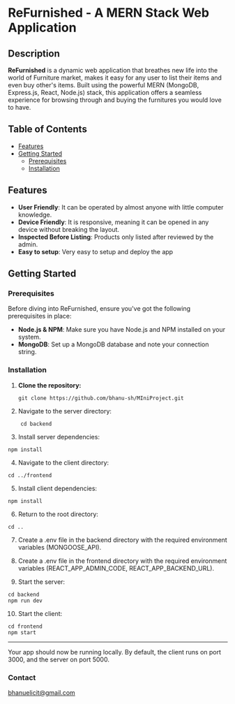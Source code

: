 # ReFurnished - A MERN Stack Web Application

## Description
**ReFurnished** is a dynamic web application that breathes new life into the world of Furniture market, makes it easy for any user to list their items and even buy other's items. Built using the powerful MERN (MongoDB, Express.js, React, Node.js) stack, this application offers a seamless experience for browsing through and buying the furnitures you would love to have.

## Table of Contents
- [Features](#features)
- [Getting Started](#getting-started)
  - [Prerequisites](#prerequisites)
  - [Installation](#installation)

## Features

- **User Friendly**: It can be operated by almost anyone with little computer knowledge.
- **Device Friendly**: It is responsive, meaning it can be opened in any device without breaking the layout.
- **Inspected Before Listing**: Products only listed after reviewed by the admin.
- **Easy to setup**: Very easy to setup and deploy the app

## Getting Started

### Prerequisites

Before diving into ReFurnished, ensure you've got the following prerequisites in place:

- **Node.js & NPM**: Make sure you have Node.js and NPM installed on your system.
- **MongoDB**: Set up a MongoDB database and note your connection string.

### Installation

1. **Clone the repository:**
   ```
   git clone https://github.com/bhanu-sh/MIniProject.git
   ```

2. Navigate to the server directory:
  ```
      cd backend
  ```

3. Install server dependencies:
  ```
  npm install
  ```

4. Navigate to the client directory:
  ```
  cd ../frontend
  ```

5. Install client dependencies:
  ```
  npm install
  ```

6. Return to the root directory:
  ```
  cd ..
  ```

7. Create a .env file in the backend directory with the required environment variables (MONGOOSE_API).
8. Create a .env file in the frontend directory with the required environment variables (REACT_APP_ADMIN_CODE, REACT_APP_BACKEND_URL).

9. Start the server:
  ```
  cd backend
  npm run dev
  ```

10. Start the client:
  ```
  cd frontend
  npm start
  ```
_________________________________________________________________________________________________________________

Your app should now be running locally. By default, the client runs on port 3000, and the server on port 5000.

### Contact
bhanuelicit@gmail.com
